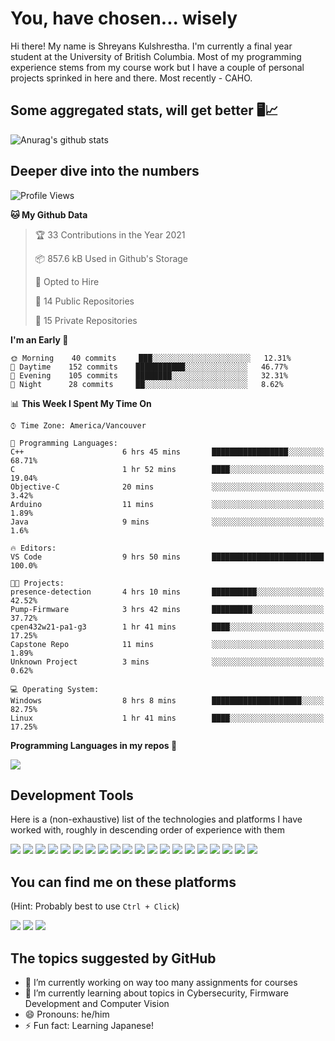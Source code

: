 # You, have chosen... wisely 

Hi there! My name is Shreyans Kulshrestha. I'm currently a final year student at the University of British Columbia. Most of my programming experience stems from my course work but I have a couple of personal projects sprinked in here and there. Most recently - CAHO.

## Some aggregated stats, will get better 🖥️📈
![Anurag's github stats](https://github-readme-stats.vercel.app/api?username=ShreyansK2000&show_icons=true)

## Deeper dive into the numbers
<!-- <img src="https://github-readme-stats.vercel.app/api/wakatime?username=ShreyansK2000"/> -->

<!--START_SECTION:waka-->
![Profile Views](http://img.shields.io/badge/Profile%20Views-1-blue)

**🐱 My Github Data** 

> 🏆 33 Contributions in the Year 2021
 > 
> 📦 857.6 kB Used in Github's Storage 
 > 
> 💼 Opted to Hire
 > 
> 📜 14 Public Repositories 
 > 
> 🔑 15 Private Repositories  
 > 
**I'm an Early 🐤** 

```text
🌞 Morning    40 commits     ███░░░░░░░░░░░░░░░░░░░░░░   12.31% 
🌆 Daytime    152 commits    ███████████░░░░░░░░░░░░░░   46.77% 
🌃 Evening    105 commits    ████████░░░░░░░░░░░░░░░░░   32.31% 
🌙 Night      28 commits     ██░░░░░░░░░░░░░░░░░░░░░░░   8.62%

```


📊 **This Week I Spent My Time On** 

```text
⌚︎ Time Zone: America/Vancouver

💬 Programming Languages: 
C++                      6 hrs 45 mins       █████████████████░░░░░░░░   68.71% 
C                        1 hr 52 mins        ████░░░░░░░░░░░░░░░░░░░░░   19.04% 
Objective-C              20 mins             ░░░░░░░░░░░░░░░░░░░░░░░░░   3.42% 
Arduino                  11 mins             ░░░░░░░░░░░░░░░░░░░░░░░░░   1.89% 
Java                     9 mins              ░░░░░░░░░░░░░░░░░░░░░░░░░   1.6%

🔥 Editors: 
VS Code                  9 hrs 50 mins       █████████████████████████   100.0%

🐱‍💻 Projects: 
presence-detection       4 hrs 10 mins       ██████████░░░░░░░░░░░░░░░   42.52% 
Pump-Firmware            3 hrs 42 mins       █████████░░░░░░░░░░░░░░░░   37.72% 
cpen432w21-pa1-g3        1 hr 41 mins        ████░░░░░░░░░░░░░░░░░░░░░   17.25% 
Capstone Repo            11 mins             ░░░░░░░░░░░░░░░░░░░░░░░░░   1.89% 
Unknown Project          3 mins              ░░░░░░░░░░░░░░░░░░░░░░░░░   0.62%

💻 Operating System: 
Windows                  8 hrs 8 mins        ████████████████████░░░░░   82.75% 
Linux                    1 hr 41 mins        ████░░░░░░░░░░░░░░░░░░░░░   17.25%

```


<!--END_SECTION:waka-->

<!--
**ShreyansK2000/ShreyansK2000** is a ✨ _special_ ✨ repository because its `README.md` (this file) appears on your GitHub profile.-->

**Programming Languages in my repos :memo:**

<img src="https://github-readme-stats.vercel.app/api/top-langs/?username=ShreyansK2000&layout=compact&hide=html,css,vhdl,verilog&langs_count=10"/>

## Development Tools
Here is a (non-exhaustive) list of the technologies and platforms I have worked with, roughly in descending order of experience with them

<p>
  <!--C--><img src="https://img.shields.io/badge/c%20-%2300599C.svg?&style=for-the-badge&logo=c&logoColor=white"/>
  <!--Python--><img src="https://img.shields.io/badge/python%20-%2314354C.svg?&style=for-the-badge&logo=python&logoColor=white"/>
  <!--RPi--><img src="https://img.shields.io/badge/-Raspberry%20Pi-C51A4A?style=for-the-badge&logo=Raspberry-Pi"/>
  <!--Java--><img src="https://img.shields.io/badge/java-%23ED8B00.svg?&style=for-the-badge&logo=java&logoColor=white"/>
  <!--C++--><img src="https://img.shields.io/badge/c++%20-%2300599C.svg?&style=for-the-badge&logo=c%2B%2B&ogoColor=white"/>
  <!--JS--><img src="https://img.shields.io/badge/javascript%20-%23323330.svg?&style=for-the-badge&logo=javascript&logoColor=%23F7DF1E"/>
  <!--NodeJS--><img src="https://img.shields.io/badge/node.js%20-%2343853D.svg?&style=for-the-badge&logo=node.js&logoColor=white"/>
  <!--Git--><img src="https://img.shields.io/badge/git%20-%23F05033.svg?&style=for-the-badge&logo=git&logoColor=white"/>
  <!--GitHub--><img src="https://img.shields.io/badge/github%20-%23121011.svg?&style=for-the-badge&logo=github&logoColor=white"/>
  <!--HTML5--><img src="https://img.shields.io/badge/html5%20-%23E34F26.svg?&style=for-the-badge&logo=html5&logoColor=white"/>
  <!--CSS3--><img src="https://img.shields.io/badge/css3%20-%231572B6.svg?&style=for-the-badge&logo=css3&logoColor=white"/>
  <!--LaTeX--><img src="https://img.shields.io/badge/latex%20-%23008080.svg?&style=for-the-badge&logo=latex&logoColor=white"/>
  <!--TS--><img src="https://img.shields.io/badge/typescript%20-%23007ACC.svg?&style=for-the-badge&logo=typescript&logoColor=white"/>
  <!--Android--><img src="https://img.shields.io/badge/Android-3DDC84?style=for-the-badge&logo=android&logoColor=white"/>
  <!--Arduino--><img src="https://img.shields.io/badge/-Arduino-00979D?style=for-the-badge&logo=Arduino&logoColor=white"/>
  <!--Numpy--><img src="https://img.shields.io/badge/numpy%20-%23013243.svg?&style=for-the-badge&logo=numpy&logoColor=white" />
  <!--MySQL--><img src="https://img.shields.io/badge/mysql-%2300f.svg?&style=for-the-badge&logo=mysql&logoColor=white"/>
  <!--MongoDB--><img src ="https://img.shields.io/badge/MongoDB-%234ea94b.svg?&style=for-the-badge&logo=mongodb&logoColor=white"/>
  <!--C#--><img src="https://img.shields.io/badge/c%23%20-%23239120.svg?&style=for-the-badge&logo=c-sharp&logoColor=white"/>
  <!--Unity--><img src="https://img.shields.io/badge/unity%20-%23000000.svg?&style=for-the-badge&logo=unity&logoColor=white"/>
</p>

## You can find me on these platforms
(Hint: Probably best to use `Ctrl + Click`)
<p>
  <a href="https://www.linkedin.com/in/shreyansk/"><!--LinkedIn--><img src="https://img.shields.io/badge/LinkedIn-0077B5?style=for-the-badge&logo=linkedin&logoColor=white"/></a>
  <a href="mailto:gshreyansk4@gmail.com"><!--Gmail--><img src="https://img.shields.io/badge/Gmail-D14836?style=for-the-badge&logo=gmail&logoColor=white"/></a>
  <a href="https://discordapp.com/users/Shrek2k"><!--Discord--><img src="https://img.shields.io/badge/Discord-7289DA?style=for-the-badge&logo=discord&logoColor=white"/></a>
</p>

## The topics suggested by GitHub
- 🔭 I’m currently working on way too many assignments for courses
- 🌱 I’m currently learning about topics in Cybersecurity, Firmware Development and Computer Vision
- 😄 Pronouns: he/him
- ⚡ Fun fact: Learning Japanese!


